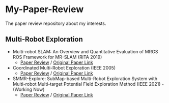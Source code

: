 # My-Paper-Review
The paper review repository about my interests.

## Multi-Robot Exploration
- Multi-robot SLAM: An Overview and Quantitative Evaluation of MRGS ROS Framework for MR-SLAM (RiTA 2019)
  - [Paper Review](https://lee-jaewon.github.io/multi_robot/Multi_Robot_SLAM_overview/) / [Original Paper Link](https://www.researchgate.net/publication/325476633_Multi-robot_SLAM_An_Overview_and_Quantitative_Evaluation_of_MRGS_ROS_Framework_for_MR-SLAM)
- Coordinated Multi-Robot Exploration (IEEE 2005)
  - [Paper Review](https://lee-jaewon.github.io/multi_robot/Coordinated_MRE/) / [Original Paper Link](https://ieeexplore.ieee.org/document/1435481)
- SMMR-Explore: SubMap-based Multi-Robot Exploration System with Multi-robot Multi-target Potential Field Exploration Method (IEEE 2021) - (Working Now)
  - [Paper Review](https://lee-jaewon.github.io/multi_robot/SMMR_Explore/) / [Original Paper Link](https://ieeexplore.ieee.org/document/9561328)
